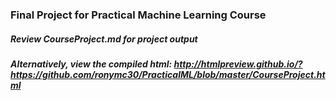 ### Final Project for Practical Machine Learning Course

##### Review CourseProject.md for project output

##### Alternatively, view the compiled html: http://htmlpreview.github.io/?https://github.com/ronymc30/PracticalML/blob/master/CourseProject.html
